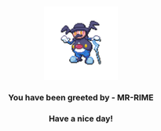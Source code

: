 <p align="center">
            <img src="https://raw.githubusercontent.com/PokeAPI/sprites/master/sprites/pokemon/866.png" width="150" height="150">
          </p>
          <h3 align="center">You have been greeted by - <b>MR-RIME</b></h3>
          <h3 align="center">Have a nice day!</h3>
